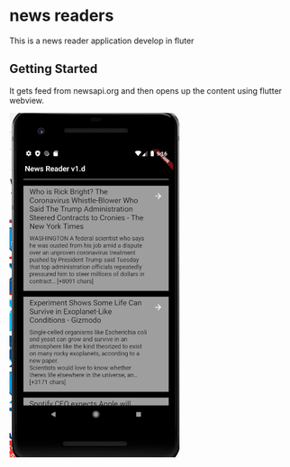 # news readers 

This is a news reader application develop in fluter 

## Getting Started

It gets feed from newsapi.org and then opens up the content using flutter webview.


![alt text](https://github.com/appcoreopc/flutter_news/blob/master/w1.png)

